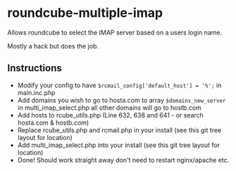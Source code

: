 # roundcube-multiple-imap

Allows roundcube to select the IMAP server based on a users login name.

Mostly a hack but does the job.

## Instructions 
- Modify your config to have `$rcmail_config['default_host'] = '%';` in main.inc.php
- Add domains you wish to go to hosta.com to array `$domains_new_server` in multi_imap_select.php all other domains will go to hostb.com
- Add hosts to rcube_utils.php (Line 632, 638 and 641 - or search hosta.com & hostb.com)
- Replace rcube_utils.php and rcmail.php in your install (see this git tree layout for location)
- Add multi_imap_select.php into your install (see this git tree layout for location)
- Done! Should work straight away don't need to restart nginx/apache etc.
